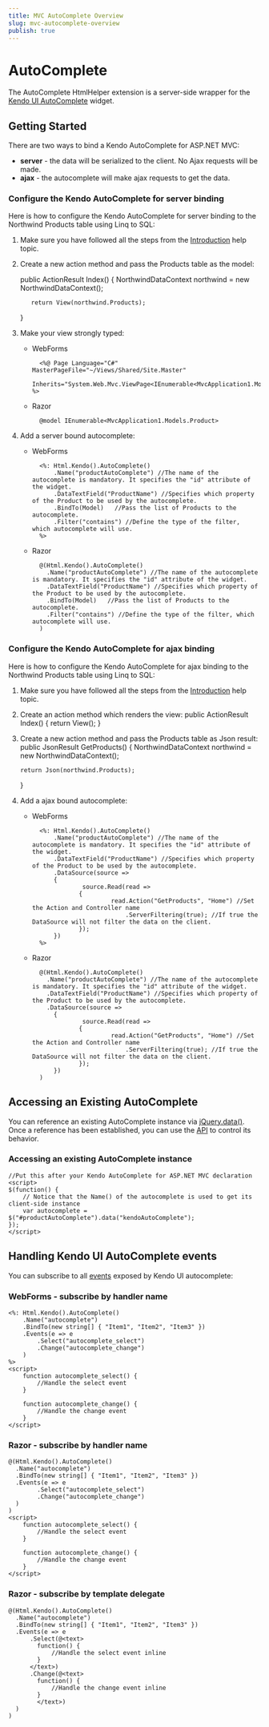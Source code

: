 ```yaml
---
title: MVC AutoComplete Overview
slug: mvc-autocomplete-overview
publish: true
---
```


# AutoComplete

The AutoComplete HtmlHelper extension is a server-side wrapper for the [Kendo UI AutoComplete](http://www.kendoui.com/documentation/ui-widgets/autocomplete/overview.aspx) widget.

## Getting Started

There are two ways to bind a Kendo AutoComplete for ASP.NET MVC:

*   **server** - the data will be serialized to the client. No Ajax requests will be made.
*   **ajax** - the autocomplete will make ajax requests to get the data.

### Configure the Kendo AutoComplete for server binding

Here is how to configure the Kendo AutoComplete for server binding to the Northwind Products table using Linq to SQL:

 1.  Make sure you have followed all the steps from the [Introduction](http://www.kendoui.com/documentation/asp-net-mvc/introduction.aspx) help topic.
 2.  Create a new action method and pass the Products table as the model:

        public ActionResult Index()
        {
            NorthwindDataContext northwind = new NorthwindDataContext();

            return View(northwind.Products);
        }
 3.  Make your view strongly typed:
     - WebForms

             <%@ Page Language="C#" MasterPageFile="~/Views/Shared/Site.Master"
             Inherits="System.Web.Mvc.ViewPage<IEnumerable<MvcApplication1.Models.Product>>" %>
     - Razor

             @model IEnumerable<MvcApplication1.Models.Product>
 4.  Add a server bound autocomplete:
     - WebForms

             <%: Html.Kendo().AutoComplete()
                 .Name("productAutoComplete") //The name of the autocomplete is mandatory. It specifies the "id" attribute of the widget.
                 .DataTextField("ProductName") //Specifies which property of the Product to be used by the autocomplete.
                 .BindTo(Model)   //Pass the list of Products to the autocomplete.
                 .Filter("contains") //Define the type of the filter, which autocomplete will use.
             %>
     - Razor

             @(Html.Kendo().AutoComplete()
               .Name("productAutoComplete") //The name of the autocomplete is mandatory. It specifies the "id" attribute of the widget.
               .DataTextField("ProductName") //Specifies which property of the Product to be used by the autocomplete.
               .BindTo(Model)   //Pass the list of Products to the autocomplete.
               .Filter("contains") //Define the type of the filter, which autocomplete will use.
             )

### Configure the Kendo AutoComplete for ajax binding

Here is how to configure the Kendo AutoComplete for ajax binding to the Northwind Products table using Linq to SQL:

1.  Make sure you have followed all the steps from the [Introduction](http://www.kendoui.com/documentation/asp-net-mvc/introduction.aspx) help topic.
2.  Create an action method which renders the view:
    public ActionResult Index()
    {
        return View();
    }
3.  Create a new action method and pass the Products table as Json result:
    public JsonResult GetProducts()
    {
        NorthwindDataContext northwind = new NorthwindDataContext();

        return Json(northwind.Products);
    }
4.  Add a ajax bound autocomplete:
     - WebForms

             <%: Html.Kendo().AutoComplete()
                 .Name("productAutoComplete") //The name of the autocomplete is mandatory. It specifies the "id" attribute of the widget.
                 .DataTextField("ProductName") //Specifies which property of the Product to be used by the autocomplete.
                 .DataSource(source =>
                 {
                         source.Read(read =>
                        {
                                 read.Action("GetProducts", "Home") //Set the Action and Controller name
                                     .ServerFiltering(true); //If true the DataSource will not filter the data on the client.
                        });
                 })
             %>
     - Razor

             @(Html.Kendo().AutoComplete()
               .Name("productAutoComplete") //The name of the autocomplete is mandatory. It specifies the "id" attribute of the widget.
               .DataTextField("ProductName") //Specifies which property of the Product to be used by the autocomplete.
               .DataSource(source =>
                 {
                         source.Read(read =>
                        {
                                 read.Action("GetProducts", "Home") //Set the Action and Controller name
                                     .ServerFiltering(true); //If true the DataSource will not filter the data on the client.
                        });
                 })
             )

## Accessing an Existing AutoComplete

You can reference an existing AutoComplete instance via [jQuery.data()](http://api.jquery.com/jQuery.data/).
Once a reference has been established, you can use the [API](http://www.kendoui.com/documentation/ui-widgets/autocomplete/methods.aspx) to control its behavior.

### Accessing an existing AutoComplete instance

    //Put this after your Kendo AutoComplete for ASP.NET MVC declaration
    <script>
    $(function() {
        // Notice that the Name() of the autocomplete is used to get its client-side instance
        var autocomplete = $("#productAutoComplete").data("kendoAutoComplete");
    });
    </script>


## Handling Kendo UI AutoComplete events

You can subscribe to all [events](http://www.kendoui.com/documentation/ui-widgets/autocomplete/events.aspx) exposed by Kendo UI autocomplete:

### WebForms - subscribe by handler name

    <%: Html.Kendo().AutoComplete()
        .Name("autocomplete")
        .BindTo(new string[] { "Item1", "Item2", "Item3" })
        .Events(e => e
            .Select("autocomplete_select")
            .Change("autocomplete_change")
        )
    %>
    <script>
        function autocomplete_select() {
            //Handle the select event
        }

        function autocomplete_change() {
            //Handle the change event
        }
    </script>


### Razor - subscribe by handler name

    @(Html.Kendo().AutoComplete()
      .Name("autocomplete")
      .BindTo(new string[] { "Item1", "Item2", "Item3" })
      .Events(e => e
            .Select("autocomplete_select")
            .Change("autocomplete_change")
      )
    )
    <script>
        function autocomplete_select() {
            //Handle the select event
        }

        function autocomplete_change() {
            //Handle the change event
        }
    </script>


### Razor - subscribe by template delegate

    @(Html.Kendo().AutoComplete()
      .Name("autocomplete")
      .BindTo(new string[] { "Item1", "Item2", "Item3" })
      .Events(e => e
          .Select(@<text>
            function() {
                //Handle the select event inline
            }
          </text>)
          .Change(@<text>
            function() {
                //Handle the change event inline
            }
            </text>)
      )
    )

